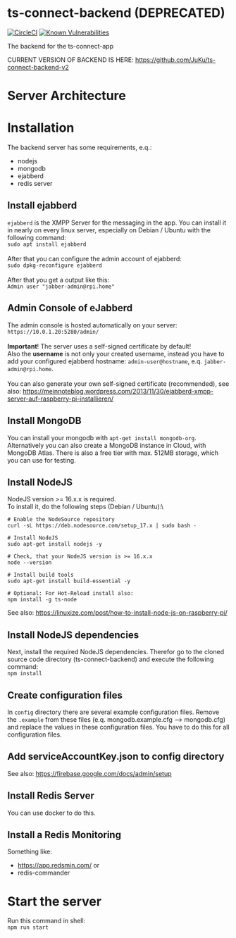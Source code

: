 # ts-connect-backend (DEPRECATED)

[![CircleCI](https://circleci.com/gh/JuKu/ts-connect-backend/tree/master.svg?style=svg)](https://circleci.com/gh/JuKu/ts-connect-backend/tree/master)
[![Known Vulnerabilities](https://snyk.io/test/github/JuKu/ts-connect-backend/badge.svg)](https://snyk.io/test/github/JuKu/ts-connect-backend)

The backend for the ts-connect-app

CURRENT VERSION OF BACKEND IS HERE: https://github.com/JuKu/ts-connect-backend-v2

# Server Architecture

# Installation

The backend server has some requirements, e.q.:
  - nodejs
  - mongodb
  - ejabberd
  - redis server

## Install ejabberd

`ejabberd` is the XMPP Server for the messaging in the app.
You can install it in nearly on every linux server, especially on Debian / Ubuntu with the following command:\
`sudo apt install ejabberd`\
\
After that you can configure the admin account of ejabberd:\
`sudo dpkg-reconfigure ejabberd`\
\
After that you get a output like this:\
`Admin user "jabber-admin@rpi.home"`

## Admin Console of eJabberd

The admin console is hosted automatically on your server:\
`https://10.0.1.20:5280/admin/`\
\
**Important**! The server uses a self-signed certificate by default!\
Also the **username** is not only your created username, instead you have to add your configured ejabberd hostname: `admin-user@hostname`, e.q. `jabber-admin@rpi.home`.\
\
You can also generate your own self-signed certificate (recommended), see also: https://meinnoteblog.wordpress.com/2013/11/30/ejabberd-xmpp-server-auf-raspberry-pi-installieren/

## Install MongoDB

You can install your mongodb with `apt-get install mongodb-org`.\
Alternatively you can also create a MongoDB instance in Cloud, with MongoDB Atlas. There is also a free tier with max. 512MB storage, which you can use for testing.

## Install NodeJS

NodeJS version >= 16.x.x is required.\
To install it, do the following steps (Debian / Ubuntu):\
```shell
# Enable the NodeSource repository
curl -sL https://deb.nodesource.com/setup_17.x | sudo bash -

# Install NodeJS
sudo apt-get install nodejs -y

# Check, that your NodeJS version is >= 16.x.x
node --version

# Install build tools
sudo apt-get install build-essential -y

# Optional: For Hot-Reload install also:
npm install -g ts-node
```

See also: https://linuxize.com/post/how-to-install-node-js-on-raspberry-pi/

## Install NodeJS dependencies

Next, install the required NodeJS dependencies. Therefor go to the cloned source code directory (ts-connect-backend) and execute the following command:\
`npm install`

## Create configuration files

In `config` directory there are several example configuration files.
Remove the `.example` from these files (e.q. mongodb.example.cfg --> mongodb.cfg) and replace the values in these configuration files.
You have to do this for all configuration files.

## Add serviceAccountKey.json to config directory

See also: https://firebase.google.com/docs/admin/setup

## Install Redis Server

You can use docker to do this.

## Install a Redis Monitoring

Something like:

  - https://app.redsmin.com/ or
  - redis-commander

# Start the server

Run this command in shell:\
`npm run start`
